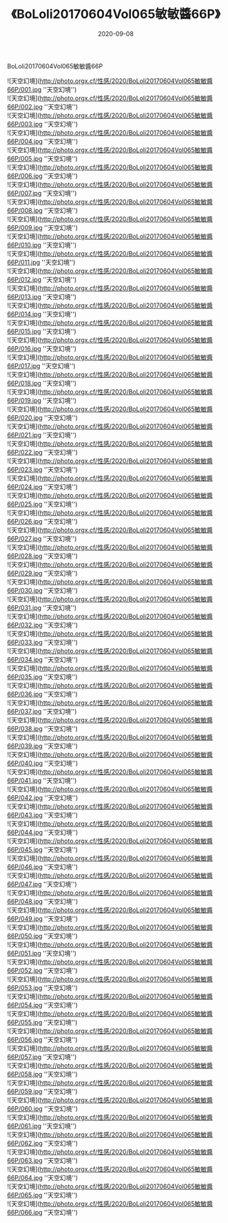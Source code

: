 ﻿---
layout: post
title:  《BoLoli20170604Vol065敏敏醬66P》
date:   2020-09-08
image: http://photo.orgx.cf/性感/2020/BoLoli20170604Vol065敏敏醬66P/000.jpg
categories: [美女, 性感, 泳衣]
---

BoLoli20170604Vol065敏敏醬66P



![天空幻境](http://photo.orgx.cf/性感/2020/BoLoli20170604Vol065敏敏醬66P/001.jpg ''天空幻境'') <br>
![天空幻境](http://photo.orgx.cf/性感/2020/BoLoli20170604Vol065敏敏醬66P/002.jpg ''天空幻境'') <br>
![天空幻境](http://photo.orgx.cf/性感/2020/BoLoli20170604Vol065敏敏醬66P/003.jpg ''天空幻境'') <br>
![天空幻境](http://photo.orgx.cf/性感/2020/BoLoli20170604Vol065敏敏醬66P/004.jpg ''天空幻境'') <br>
![天空幻境](http://photo.orgx.cf/性感/2020/BoLoli20170604Vol065敏敏醬66P/005.jpg ''天空幻境'') <br>
![天空幻境](http://photo.orgx.cf/性感/2020/BoLoli20170604Vol065敏敏醬66P/006.jpg ''天空幻境'') <br>
![天空幻境](http://photo.orgx.cf/性感/2020/BoLoli20170604Vol065敏敏醬66P/007.jpg ''天空幻境'') <br>
![天空幻境](http://photo.orgx.cf/性感/2020/BoLoli20170604Vol065敏敏醬66P/008.jpg ''天空幻境'') <br>
![天空幻境](http://photo.orgx.cf/性感/2020/BoLoli20170604Vol065敏敏醬66P/009.jpg ''天空幻境'') <br>
![天空幻境](http://photo.orgx.cf/性感/2020/BoLoli20170604Vol065敏敏醬66P/010.jpg ''天空幻境'') <br>
![天空幻境](http://photo.orgx.cf/性感/2020/BoLoli20170604Vol065敏敏醬66P/011.jpg ''天空幻境'') <br>
![天空幻境](http://photo.orgx.cf/性感/2020/BoLoli20170604Vol065敏敏醬66P/012.jpg ''天空幻境'') <br>
![天空幻境](http://photo.orgx.cf/性感/2020/BoLoli20170604Vol065敏敏醬66P/013.jpg ''天空幻境'') <br>
![天空幻境](http://photo.orgx.cf/性感/2020/BoLoli20170604Vol065敏敏醬66P/014.jpg ''天空幻境'') <br>
![天空幻境](http://photo.orgx.cf/性感/2020/BoLoli20170604Vol065敏敏醬66P/015.jpg ''天空幻境'') <br>
![天空幻境](http://photo.orgx.cf/性感/2020/BoLoli20170604Vol065敏敏醬66P/016.jpg ''天空幻境'') <br>
![天空幻境](http://photo.orgx.cf/性感/2020/BoLoli20170604Vol065敏敏醬66P/017.jpg ''天空幻境'') <br>
![天空幻境](http://photo.orgx.cf/性感/2020/BoLoli20170604Vol065敏敏醬66P/018.jpg ''天空幻境'') <br>
![天空幻境](http://photo.orgx.cf/性感/2020/BoLoli20170604Vol065敏敏醬66P/019.jpg ''天空幻境'') <br>
![天空幻境](http://photo.orgx.cf/性感/2020/BoLoli20170604Vol065敏敏醬66P/020.jpg ''天空幻境'') <br>
![天空幻境](http://photo.orgx.cf/性感/2020/BoLoli20170604Vol065敏敏醬66P/021.jpg ''天空幻境'') <br>
![天空幻境](http://photo.orgx.cf/性感/2020/BoLoli20170604Vol065敏敏醬66P/022.jpg ''天空幻境'') <br>
![天空幻境](http://photo.orgx.cf/性感/2020/BoLoli20170604Vol065敏敏醬66P/023.jpg ''天空幻境'') <br>
![天空幻境](http://photo.orgx.cf/性感/2020/BoLoli20170604Vol065敏敏醬66P/024.jpg ''天空幻境'') <br>
![天空幻境](http://photo.orgx.cf/性感/2020/BoLoli20170604Vol065敏敏醬66P/025.jpg ''天空幻境'') <br>
![天空幻境](http://photo.orgx.cf/性感/2020/BoLoli20170604Vol065敏敏醬66P/026.jpg ''天空幻境'') <br>
![天空幻境](http://photo.orgx.cf/性感/2020/BoLoli20170604Vol065敏敏醬66P/027.jpg ''天空幻境'') <br>
![天空幻境](http://photo.orgx.cf/性感/2020/BoLoli20170604Vol065敏敏醬66P/028.jpg ''天空幻境'') <br>
![天空幻境](http://photo.orgx.cf/性感/2020/BoLoli20170604Vol065敏敏醬66P/029.jpg ''天空幻境'') <br>
![天空幻境](http://photo.orgx.cf/性感/2020/BoLoli20170604Vol065敏敏醬66P/030.jpg ''天空幻境'') <br>
![天空幻境](http://photo.orgx.cf/性感/2020/BoLoli20170604Vol065敏敏醬66P/031.jpg ''天空幻境'') <br>
![天空幻境](http://photo.orgx.cf/性感/2020/BoLoli20170604Vol065敏敏醬66P/032.jpg ''天空幻境'') <br>
![天空幻境](http://photo.orgx.cf/性感/2020/BoLoli20170604Vol065敏敏醬66P/033.jpg ''天空幻境'') <br>
![天空幻境](http://photo.orgx.cf/性感/2020/BoLoli20170604Vol065敏敏醬66P/034.jpg ''天空幻境'') <br>
![天空幻境](http://photo.orgx.cf/性感/2020/BoLoli20170604Vol065敏敏醬66P/035.jpg ''天空幻境'') <br>
![天空幻境](http://photo.orgx.cf/性感/2020/BoLoli20170604Vol065敏敏醬66P/036.jpg ''天空幻境'') <br>
![天空幻境](http://photo.orgx.cf/性感/2020/BoLoli20170604Vol065敏敏醬66P/037.jpg ''天空幻境'') <br>
![天空幻境](http://photo.orgx.cf/性感/2020/BoLoli20170604Vol065敏敏醬66P/038.jpg ''天空幻境'') <br>
![天空幻境](http://photo.orgx.cf/性感/2020/BoLoli20170604Vol065敏敏醬66P/039.jpg ''天空幻境'') <br>
![天空幻境](http://photo.orgx.cf/性感/2020/BoLoli20170604Vol065敏敏醬66P/040.jpg ''天空幻境'') <br>
![天空幻境](http://photo.orgx.cf/性感/2020/BoLoli20170604Vol065敏敏醬66P/041.jpg ''天空幻境'') <br>
![天空幻境](http://photo.orgx.cf/性感/2020/BoLoli20170604Vol065敏敏醬66P/042.jpg ''天空幻境'') <br>
![天空幻境](http://photo.orgx.cf/性感/2020/BoLoli20170604Vol065敏敏醬66P/043.jpg ''天空幻境'') <br>
![天空幻境](http://photo.orgx.cf/性感/2020/BoLoli20170604Vol065敏敏醬66P/044.jpg ''天空幻境'') <br>
![天空幻境](http://photo.orgx.cf/性感/2020/BoLoli20170604Vol065敏敏醬66P/045.jpg ''天空幻境'') <br>
![天空幻境](http://photo.orgx.cf/性感/2020/BoLoli20170604Vol065敏敏醬66P/046.jpg ''天空幻境'') <br>
![天空幻境](http://photo.orgx.cf/性感/2020/BoLoli20170604Vol065敏敏醬66P/047.jpg ''天空幻境'') <br>
![天空幻境](http://photo.orgx.cf/性感/2020/BoLoli20170604Vol065敏敏醬66P/048.jpg ''天空幻境'') <br>
![天空幻境](http://photo.orgx.cf/性感/2020/BoLoli20170604Vol065敏敏醬66P/049.jpg ''天空幻境'') <br>
![天空幻境](http://photo.orgx.cf/性感/2020/BoLoli20170604Vol065敏敏醬66P/050.jpg ''天空幻境'') <br>
![天空幻境](http://photo.orgx.cf/性感/2020/BoLoli20170604Vol065敏敏醬66P/051.jpg ''天空幻境'') <br>
![天空幻境](http://photo.orgx.cf/性感/2020/BoLoli20170604Vol065敏敏醬66P/052.jpg ''天空幻境'') <br>
![天空幻境](http://photo.orgx.cf/性感/2020/BoLoli20170604Vol065敏敏醬66P/053.jpg ''天空幻境'') <br>
![天空幻境](http://photo.orgx.cf/性感/2020/BoLoli20170604Vol065敏敏醬66P/054.jpg ''天空幻境'') <br>
![天空幻境](http://photo.orgx.cf/性感/2020/BoLoli20170604Vol065敏敏醬66P/055.jpg ''天空幻境'') <br>
![天空幻境](http://photo.orgx.cf/性感/2020/BoLoli20170604Vol065敏敏醬66P/056.jpg ''天空幻境'') <br>
![天空幻境](http://photo.orgx.cf/性感/2020/BoLoli20170604Vol065敏敏醬66P/057.jpg ''天空幻境'') <br>
![天空幻境](http://photo.orgx.cf/性感/2020/BoLoli20170604Vol065敏敏醬66P/058.jpg ''天空幻境'') <br>
![天空幻境](http://photo.orgx.cf/性感/2020/BoLoli20170604Vol065敏敏醬66P/059.jpg ''天空幻境'') <br>
![天空幻境](http://photo.orgx.cf/性感/2020/BoLoli20170604Vol065敏敏醬66P/060.jpg ''天空幻境'') <br>
![天空幻境](http://photo.orgx.cf/性感/2020/BoLoli20170604Vol065敏敏醬66P/061.jpg ''天空幻境'') <br>
![天空幻境](http://photo.orgx.cf/性感/2020/BoLoli20170604Vol065敏敏醬66P/062.jpg ''天空幻境'') <br>
![天空幻境](http://photo.orgx.cf/性感/2020/BoLoli20170604Vol065敏敏醬66P/063.jpg ''天空幻境'') <br>
![天空幻境](http://photo.orgx.cf/性感/2020/BoLoli20170604Vol065敏敏醬66P/064.jpg ''天空幻境'') <br>
![天空幻境](http://photo.orgx.cf/性感/2020/BoLoli20170604Vol065敏敏醬66P/065.jpg ''天空幻境'') <br>
![天空幻境](http://photo.orgx.cf/性感/2020/BoLoli20170604Vol065敏敏醬66P/066.jpg ''天空幻境'') <br>